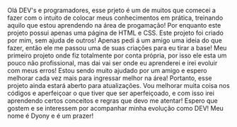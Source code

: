 Olá DEV's e programadores, esse prjeto é um de muitos que comecei a fazer com o intuito de colocar meus conhecimentos em prática, treinando aquilo que estou aprendendo na área de progamação!
Por enquanto este projeto possui apenas uma página de HTML e CSS.
Este projeto foi criado por mim, sem ajuda de outros! Apenas pedi á um amigo uma ideia do que fazer, então ele me passou uma de suas criações para eu tirar a base!
Meu primeiro projeto onde fiz totalmente por conta própria, por isso ele esta um pouco não profissional, mas dai vai ser onde eu aprenderei e irei evoluir com meus erros! Estou sendo muito ajudado por um amigo e espero melhorar cada vez mais para ingressar melhor na área!
Portanto, esse projeto ainda estará aberto para atualizações. Vou melhorar muita coisa nos códigos e aperfeiçoar o que tiver que ser aperfeiçoado, e com isso irei aprendendo certos conceitos e regras que devo me atentar!
Espero que gostem e se interessem por acompanhar minha evolução como DEV! Meu nome é Dyony e é um prazer!
